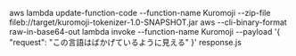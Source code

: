 aws lambda update-function-code --function-name Kuromoji --zip-file fileb://target/kuromoji-tokenizer-1.0-SNAPSHOT.jar
aws --cli-binary-format raw-in-base64-out lambda invoke --function-name Kuromoji --payload '{ "request": "この言語はばかげているように見える" }' response.js